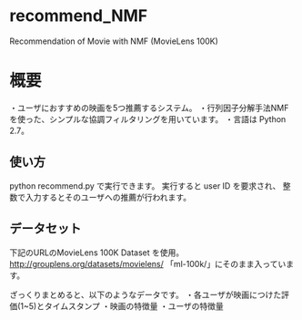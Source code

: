 # recommend_NMF
Recommendation of Movie with NMF (MovieLens 100K)

# 概要
・ユーザにおすすめの映画を5つ推薦するシステム。
・行列因子分解手法NMFを使った、シンプルな協調フィルタリングを用いています。
・言語は Python 2.7。

## 使い方
python recommend.py
で実行できます。
実行すると user ID を要求され、
整数で入力するとそのユーザへの推薦が行われます。

## データセット
下記のURLのMovieLens 100K Dataset を使用。
http://grouplens.org/datasets/movielens/
「ml-100k/」にそのまま入っています。

ざっくりまとめると、以下のようなデータです。
・各ユーザが映画につけた評価(1~5)とタイムスタンプ
・映画の特徴量
・ユーザの特徴量
